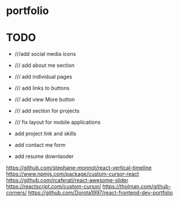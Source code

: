 # portfolio

# TODO
- ///add social media icons 
- /// add about me section
- /// add individual pages
- /// add links to buttons

- /// add view More button
- /// add section for projects
- /// fix layout for mobile applications
- add project link and skills
- add contact me form
- add resume downlaoder


<https://github.com/stephane-monnot/react-vertical-timeline>
<https://www.npmjs.com/package/custom-cursor-react>
<https://github.com/rcaferati/react-awesome-slider>
<https://reactscript.com/custom-cursor/>
<https://tholman.com/github-corners/>
<https://github.com/Dorota1997/react-frontend-dev-portfolio>